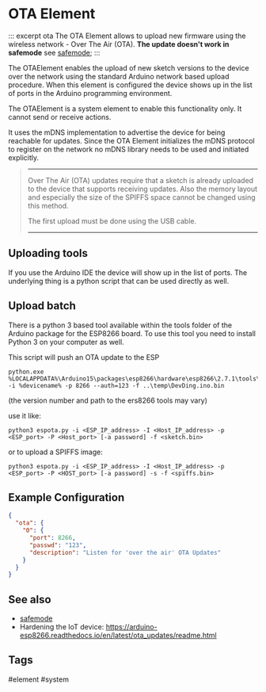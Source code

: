 # OTA Element

::: excerpt ota
  The OTA Element allows to upload new firmware using the wireless network - Over The Air (OTA). **The update doesn't work in safemode** see [safemode](../safemode.md);
:::



The OTAElement enables the upload of new sketch versions to the device over the network using the standard Arduino network based upload procedure. When this element is configured the device shows up in the list of ports in the Arduino programming environment.
 
The OTAElement is a system element to enable this functionality only. It cannot send or receive actions.

It uses the mDNS implementation to advertise the device for being reachable for updates.
Since the OTA Element initializes the mDNS protocol to register on the network no mDNS library needs to be used and initiated explicitly.

> ---
> Over The Air (OTA) updates require that a sketch is already uploaded to the device that supports receiving updates. 
> Also the memory layout and especially the size of the SPIFFS space cannot be changed using this method.
> 
> The first upload must be done using the USB cable.
> 
> ---


## Uploading tools

If you use the Arduino IDE the device will show up in the list of ports.
The underlying thing is a python script that can be used directly as well.



## Upload batch

There is a python 3 based tool available within the tools folder of the Arduino package for the ESP8266 board.
To use this tool you need to install Python 3 on your computer as well.

This script will push an OTA update to the ESP

```CMD
python.exe %LOCALAPPDATA%\Arduino15\packages\esp8266\hardware\esp8266\2.7.1\tools\espota.py -i %devicename% -p 8266 --auth=123 -f ..\temp\DevDing.ino.bin 
```
(the version number and path to the ers8266 tools may vary)


use it like: 

    python3 espota.py -i <ESP_IP_address> -I <Host_IP_address> -p <ESP_port> -P <Host_port> [-a password] -f <sketch.bin>

or to upload a SPIFFS image:

    python3 espota.py -i <ESP_IP_address> -I <Host_IP_address> -p <ESP_port> -P <HOST_port> [-a password] -s -f <spiffs.bin>


## Example Configuration

```JSON
{
  "ota": {
    "0": {
      "port": 8266,
      "passwd": "123",
      "description": "Listen for 'over the air' OTA Updates"
    }
  }
}
```

## See also

* [safemode](../safemode.md)
* Hardening the IoT device: https://arduino-esp8266.readthedocs.io/en/latest/ota_updates/readme.html


## Tags
#element #system